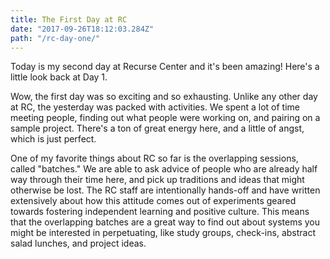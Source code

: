 ```yaml
---
title: The First Day at RC
date: "2017-09-26T18:12:03.284Z"
path: "/rc-day-one/"
---
```


Today is my second day at Recurse Center and it's been amazing! Here's a little look back at Day 1.

Wow, the first day was so exciting and so exhausting. Unlike any other day at RC, the yesterday was packed with activities. We spent a lot of time meeting people, finding out what people were working on, and pairing on a sample project. There's a ton of great energy here, and a little of angst, which is just perfect.

One of my favorite things about RC so far is the overlapping sessions, called "batches." We are able to ask advice of people who are already half way through their time here, and pick up traditions and ideas that might otherwise be lost. The RC staff are intentionally hands-off and have written extensively about how this attitude comes out of experiments geared towards fostering independent learning and positive culture. This means that the overlapping batches are a great way to find out about systems you might be interested in perpetuating, like study groups, check-ins, abstract salad lunches, and project ideas.
